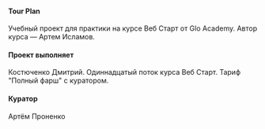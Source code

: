#### Tour Plan
Учебный проект для практики на курсе Веб Старт от Glo Academy. Автор курса — Артем Исламов.
#### Проект выполняет
Костюченко Дмитрий. Одиннадцатый поток курса Веб Старт. Тариф "Полный фарш" с куратором.
#### Куратор
Артём Проненко

